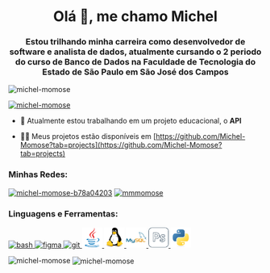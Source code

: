 <h1 align="center">Olá 👋, me chamo Michel</h1>
<h3 align="center">Estou trilhando minha carreira como desenvolvedor de software e analista de dados, atualmente cursando o 2 periodo do curso de Banco de Dados na Faculdade de Tecnologia do Estado de São Paulo em São José dos Campos</h3>

<p align="left"> <img src="https://komarev.com/ghpvc/?username=michel-momose&label=Profile%20views&color=0e75b6&style=flat" alt="michel-momose" /> </p>

<p align="left"> <a href="https://github.com/ryo-ma/github-profile-trophy"><img src="https://github-profile-trophy.vercel.app/?username=michel-momose" alt="michel-momose" /></a> </p>

- 🔭 Atualmente estou trabalhando em um projeto educacional, o **API**

- 👨‍💻 Meus projetos estão disponíveis em [https://github.com/Michel-Momose?tab=projects](https://github.com/Michel-Momose?tab=projects)

<h3 align="left">Minhas Redes:</h3>
<p align="left">
<a href="https://linkedin.com/in/michel-momose-b78a04203" target="blank"><img align="center" src="https://raw.githubusercontent.com/rahuldkjain/github-profile-readme-generator/master/src/images/icons/Social/linked-in-alt.svg" alt="michel-momose-b78a04203" height="30" width="40" /></a>
<a href="https://instagram.com/mmmomose" target="blank"><img align="center" src="https://raw.githubusercontent.com/rahuldkjain/github-profile-readme-generator/master/src/images/icons/Social/instagram.svg" alt="mmmomose" height="30" width="40" /></a>
</p>

<h3 align="left">Linguagens e Ferramentas:</h3>
<p align="left"> <a href="https://www.gnu.org/software/bash/" target="_blank" rel="noreferrer"> <img src="https://www.vectorlogo.zone/logos/gnu_bash/gnu_bash-icon.svg" alt="bash" width="40" height="40"/> </a> <a href="https://www.figma.com/" target="_blank" rel="noreferrer"> <img src="https://www.vectorlogo.zone/logos/figma/figma-icon.svg" alt="figma" width="40" height="40"/> </a> <a href="https://git-scm.com/" target="_blank" rel="noreferrer"> <img src="https://www.vectorlogo.zone/logos/git-scm/git-scm-icon.svg" alt="git" width="40" height="40"/> </a> <a href="https://www.java.com" target="_blank" rel="noreferrer"> <img src="https://raw.githubusercontent.com/devicons/devicon/master/icons/java/java-original.svg" alt="java" width="40" height="40"/> </a> <a href="https://www.linux.org/" target="_blank" rel="noreferrer"> <img src="https://raw.githubusercontent.com/devicons/devicon/master/icons/linux/linux-original.svg" alt="linux" width="40" height="40"/> </a> <a href="https://www.mysql.com/" target="_blank" rel="noreferrer"> <img src="https://raw.githubusercontent.com/devicons/devicon/master/icons/mysql/mysql-original-wordmark.svg" alt="mysql" width="40" height="40"/> </a> <a href="https://www.photoshop.com/en" target="_blank" rel="noreferrer"> <img src="https://raw.githubusercontent.com/devicons/devicon/master/icons/photoshop/photoshop-line.svg" alt="photoshop" width="40" height="40"/> </a> <a href="https://www.python.org" target="_blank" rel="noreferrer"> <img src="https://raw.githubusercontent.com/devicons/devicon/master/icons/python/python-original.svg" alt="python" width="40" height="40"/> </a> </p>

<p><img align="left" src="https://github-readme-stats.vercel.app/api/top-langs?username=michel-momose&show_icons=true&locale=en&layout=compact" alt="michel-momose" /></p>

<p>&nbsp;<img align="center" src="https://github-readme-stats.vercel.app/api?username=michel-momose&show_icons=true&locale=en" alt="michel-momose" /></p>
